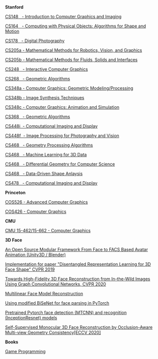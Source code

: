 **Stanford**

[CS148 &nbsp;&nbsp;- Introduction to Computer Graphics and Imaging](http://web.stanford.edu/class/cs148/ "Introduction to Computer Graphics and Imaging")

[CS164 &nbsp;&nbsp;- Computing with Physical Objects: Algorithms for Shape and Motion](http://graphics.stanford.edu/courses/cs164-09-spring/ "Computing with Physical Objects: Algorithms for Shape and Motion")

[CS178 &nbsp;&nbsp;- Digital Photography](http://graphics.stanford.edu/courses/cs178/ "Digital Photography")

[CS205a - Mathematical Methods for Robotics, Vision, and Graphics](http://graphics.stanford.edu/courses/cs205a/index.html "Mathematical Methods for Robotics, Vision, and Graphics")

[CS205b - Mathematical Methods for Fluids, Solids and Interfaces](https://web.stanford.edu/class/cs205b/ "Mathematical Methods for Fluids, Solids and Interfaces")

[CS248 &nbsp;&nbsp;- Interactive Computer Graphics](http://web.stanford.edu/class/cs248/ "Interactive Computer Graphics")

[CS268 &nbsp;&nbsp;- Geometric Algorithms](http://graphics.stanford.edu/courses/cs268-16-fall/ "Geometric Algorithms")

[CS348a - Computer Graphics: Geometric Modeling/Processing](http://graphics.stanford.edu/courses/cs348a-17-winter/ "Computer Graphics: Geometric Modeling/Processing")

[CS348b - Image Synthesis Techniques](http://graphics.stanford.edu/courses/cs348b/ "Image Synthesis Techniques")

[CS348c - Computer Graphics: Animation and Simulation](http://graphics.stanford.edu/courses/cs348c/ "Computer Graphics: Animation and Simulation")

[CS368 &nbsp;&nbsp;- Geometric Algorithms](http://graphics.stanford.edu/courses/cs368-06-spring/ "Geometric Algorithms")

[CS448i &nbsp;- Computational Imaging and Display](http://stanford.edu/class/ee367/ "Computational Imaging and Display")

[CS448f &nbsp;- Image Processing for Photography and Vision](http://web.stanford.edu/class/cs448f/ "Image Processing for Photography and Vision")

[CS468 &nbsp;&nbsp;- Geometry Processing Algorithms](http://graphics.stanford.edu/courses/cs468-12-spring/ "Geometry Processing Algorithms")

[CS468 &nbsp;&nbsp;- Machine Learning for 3D Data](http://graphics.stanford.edu/courses/cs468-17-spring/ "Machine Learning for 3D Data")

[CS468 &nbsp;&nbsp;- Differential Geometry for Computer Science](http://graphics.stanford.edu/courses/cs468-13-spring/ "Differential Geometry for Computer Science")

[CS468 &nbsp;&nbsp;- Data-Driven Shape Anlaysis](http://graphics.stanford.edu/courses/cs468-14-spring/ "Data-Driven Shape Anlaysis")

[CS478 &nbsp;&nbsp;- Computational Imaging and Display](http://graphics.stanford.edu/courses/cs478/ "Computational Imaging and Display")

**Princeton**

[COS526 - Advanced Computer Graphics](http://www.cs.princeton.edu/courses/archive/fall18/cos526/cos526.html "Advanced Computer Graphics")

[COS426 - Computer Graphics](http://www.cs.princeton.edu/courses/archive/spring18/cos426/ "Computer Graphics")

**CMU**

[CMU 15-462/15-662 - Computer Graphics](http://15462.courses.cs.cmu.edu/fall2015/ "COMPUTER GRAPHICS")

**3D Face**

[An Open Source Modular Framework From Face to FACS Based Avatar Animation (Unity3D / Blender)](https://github.com/NumesSanguis/FACSvatar "3D FACE")

[Implementation for paper "Disentangled Representation Learning for 3D Face Shape" CVPR 2019](https://github.com/zihangJiang/DR-Learning-for-3D-Face "3D FACE")

[Towards High-Fidelity 3D Face Reconstruction from In-the-Wild Images Using Graph Convolutional Networks, CVPR 2020](https://github.com/FuxiCV/3D-Face-GCNs "3D Face")

[Multilinear Face Model Reconstruction](https://github.com/phg1024/MultilinearReconstruction "3D Face")

[Using modified BiSeNet for face parsing in PyTorch](https://github.com/zllrunning/face-parsing.PyTorch "3D Face")

[Pretrained Pytorch face detection (MTCNN) and recognition (InceptionResnet) models](https://github.com/timesler/facenet-pytorch "3D Face")

[Self-Supervised Monocular 3D Face Reconstruction by Occlusion-Aware Multi-view Geometry Consistency[ECCV 2020]](https://github.com/jiaxiangshang/MGCNet "3D Face")

**Books**

[Game Programming](https://theswissbay.ch/pdf/Gentoomen%20Library/Game%20Development/Programming/)
